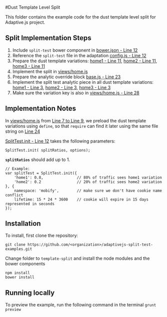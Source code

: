 #Dust Template Level Split

This folder contains the example code for the dust template level split for Adaptive.js project.

## Split Implementation Steps

1. Include `split-test` bower component in [bower.json - Line 12](bower.json#L12)
2. Reference the `split-test` file in the adaptation [config.js - Line 12](adaptation/config.js#L12)
3. Prepare the dust template variations: [home1 - Line 11](adaptation/templates/home1.dust#L11), [home2 - Line 11](adaptation/templates/home2.dust#L11), [home3 - Line 11](adaptation/templates/home3.dust#L11)
4. Implement the split in [views/home.js](adaptation/views/home.js)
5. Prepare the analytic override block [base.js - Line 23](adaptation/templates/base.dust#L23)
6. Implement the split test analytic piece in all dust template variations: [home1 - Line 3](adaptation/templates/home1.dust#L3), [home2 - Line 3](adaptation/templates/home2.dust#L3), [home3 - Line 3](adaptation/templates/home3.dust#L3)
7. Make sure the variation key is also in [views/home.js - Line 28](adaptation/views/home.js#L28)

## Implementation Notes

In [views/home.js](adaptation/views/home.js) from [Line 7 to Line 9](adaptation/views/home.js#L7), we preload the dust template variations using `define`, so that `require` can find it later using the same file string on [Line 24](adaptation/views/home.js#L24)

[SplitTest.init - Line 12](adaptation/views/home.js#L12) takes the following parameters:
```
SplitTest.init( splitRatios, options);
```

**`splitRatios`** should add up to 1.
```
// Example:
var splitTest = SplitTest.init({
    'home1': 0.8,				// 80% of traffic sees home1 variation
    'home2': 0.2 				// 20% of traffic sees home2 variation
}, {
    namespace: 'mobify',		// make sure we don't have cookie name conflict
    lifetime: 15 * 24 * 3600 	// cookie will expire in 15 days represented in seconds
});
```

## Installation

To install, first clone the repository:

```
git clone https://github.com/<organization>/adaptivejs-split-test-examples.git
```
Change folder to `template-split` and install the node modules and the bower components
```
npm install
bower install
```

## Running locally

To preview the example, run the following command in the terminal
```grunt preview```